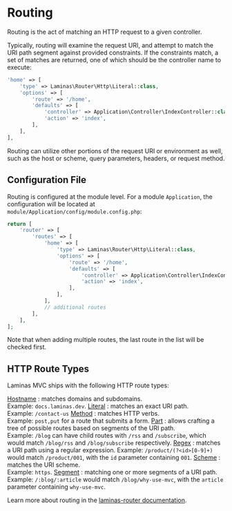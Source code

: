 # Routing

Routing is the act of matching an HTTP request to a given controller.

Typically, routing will examine the request URI, and attempt to match the URI
path segment against provided constraints. If the constraints match, a set of
matches are returned, one of which should be the controller name to execute:

```php
'home' => [
    'type' => Laminas\Router\Http\Literal::class,
    'options' => [
        'route' => '/home',
        'defaults' => [
            'controller' => Application\Controller\IndexController::class,
            'action' => 'index',
        ],
    ],
],
```

Routing can utilize other portions of the request URI or environment as well, such as the host or scheme, query parameters, headers, or request method.

## Configuration File

Routing is configured at the module level. For a module `Application`, the configuration will be located at `module/Application/config/module.config.php`:

```php
return [
    'router' => [
        'routes' => [
            'home' => [
                'type' => Laminas\Router\Http\Literal::class,
                'options' => [
                    'route' => '/home',
                    'defaults' => [
                        'controller' => Application\Controller\IndexController::class,
                        'action' => 'index',
                    ],
                ],
            ],
            // additional routes
        ],
    ],
];
```

Note that when adding multiple routes, the last route in the list will be checked first.

## HTTP Route Types

Laminas MVC ships with the following HTTP route types:

[Hostname](https://docs.laminas.dev/laminas-router/routing/#laminasrouterhttphostname)
:   matches domains and subdomains.  
    Example: `docs.laminas.dev`.
[Literal](https://docs.laminas.dev/laminas-router/routing/#laminasrouterhttpliteral)
:   matches an exact URI path.  
    Example: `/contact-us`
[Method](https://docs.laminas.dev/laminas-router/routing/#laminasrouterhttpmethod)
:   matches HTTP verbs.  
    Example: `post,put` for a route that submits a form.
[Part](https://docs.laminas.dev/laminas-router/routing/#laminasrouterhttppart)
:   allows crafting a tree of possible routes based on segments of the URI path.  
    Example: `/blog` can have child routes with `/rss` and `/subscribe`, which would match `/blog/rss` and `/blog/subscribe` respectively.
[Regex](https://docs.laminas.dev/laminas-router/routing/#laminasrouterhttpplaceholder)
:   matches a URI path using a regular expression.
    Example: `/product/(?<id>[0-9]+)` would match `/product/001`, with the `id` parameter containing `001`.
[Scheme](https://docs.laminas.dev/laminas-router/routing/#laminasrouterhttpscheme)
:   matches the URI scheme.  
    Example: `https`.
[Segment](https://docs.laminas.dev/laminas-router/routing/#laminasrouterhttpsegment)
:   matching one or more segments of a URI path.  
    Example: `/:blog/:article` would match `/blog/why-use-mvc`, with the `article` parameter containing `why-use-mvc`.

Learn more about routing in the [laminas-router documentation](https://docs.laminas.dev/laminas-router/routing).
